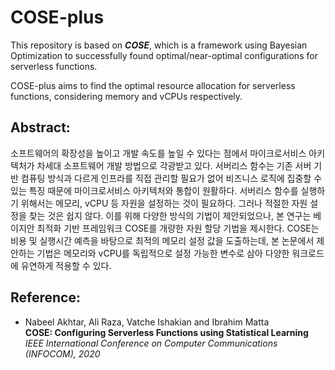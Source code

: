 # COSE-plus

This repository is based on ***COSE***, which is a framework using Bayesian Optimization to successfully found optimal/near-optimal configurations for serverless functions.

COSE-plus aims to find the optimal resource allocation for serverless functions, considering memory and vCPUs respectively.

## Abstract:
소프트웨어의 확장성을 높이고 개발 속도를 높일 수 있다는 점에서 마이크로서비스 아키텍처가 차세대 소프트웨어 개발 방법으로 각광받고 있다. 서버리스 함수는 기존 서버 기반 컴퓨팅 방식과 다르게 인프라를 직접 관리할 필요가 없어 비즈니스 로직에 집중할 수 있는 특징 때문에 마이크로서비스 아키텍처와 통합이 원활하다. 서버리스 함수를 실행하기 위해서는 메모리, vCPU 등 자원을 설정하는 것이 필요하다. 그러나 적절한 자원 설정을 찾는 것은 쉽지 않다. 이를 위해 다양한 방식의 기법이 제안되었으나, 본 연구는 베이지안 최적화 기반 프레임워크 COSE를 개량한 자원 할당 기법을 제시한다. COSE는 비용 및 실행시간 예측을 바탕으로 최적의 메모리 설정 값을 도출하는데, 본 논문에서 제안하는 기법은 메모리와 vCPU를 독립적으로 설정 가능한 변수로 삼아 다양한 워크로드에 유연하게 적용할 수 있다.

## Reference: 
- Nabeel Akhtar, Ali Raza, Vatche Ishakian and Ibrahim Matta<br>
**COSE: Configuring Serverless Functions using Statistical Learning**<br>
*IEEE International Conference on Computer Communications (INFOCOM), 2020* <br>
